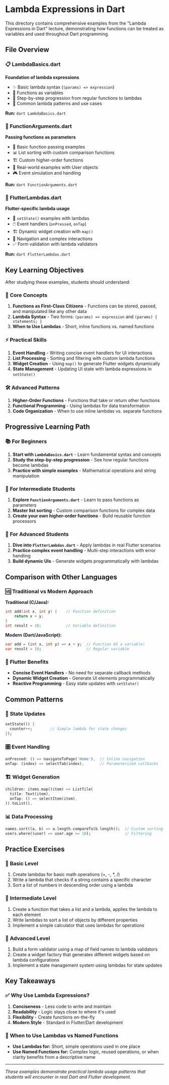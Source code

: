 # Lambda Expressions in Dart

This directory contains comprehensive examples from the "Lambda Expressions in Dart" lecture, demonstrating how functions can be treated as variables and used throughout Dart programming.

## File Overview

### 📋 LambdaBasics.dart
**Foundation of lambda expressions**
- ✨ Basic lambda syntax (`(params) => expression`)
- 📝 Functions as variables
- 🔄 Step-by-step progression from regular functions to lambdas
- 🎯 Common lambda patterns and use cases

**Run:** `dart LambdaBasics.dart`

### 📄 FunctionArguments.dart
**Passing functions as parameters**
- 🔧 Basic function passing examples
- 📊 List sorting with custom comparison functions
- 🏗️ Custom higher-order functions
- 👥 Real-world examples with User objects
- 🎮 Event simulation and handling

**Run:** `dart FunctionArguments.dart`

### 📱 FlutterLambdas.dart
**Flutter-specific lambda usage**
- 🔄 `setState()` examples with lambdas
- 🖱️ Event handlers (`onPressed`, `onTap`)
- 🏗️ Dynamic widget creation with `map()`
- 🧭 Navigation and complex interactions
- ✅ Form validation with lambda validators

**Run:** `dart FlutterLambdas.dart`

## Key Learning Objectives

After studying these examples, students should understand:

### 🎯 **Core Concepts**
1. **Functions as First-Class Citizens** - Functions can be stored, passed, and manipulated like any other data
2. **Lambda Syntax** - Two forms: `(params) => expression` and `(params) { statements; }`
3. **When to Use Lambdas** - Short, inline functions vs. named functions

### ⚡ **Practical Skills**
1. **Event Handling** - Writing concise event handlers for UI interactions
2. **List Processing** - Sorting and filtering with custom lambda functions
3. **Widget Creation** - Using `map()` to generate Flutter widgets dynamically
4. **State Management** - Updating UI state with lambda expressions in `setState()`

### 🛠️ **Advanced Patterns**
1. **Higher-Order Functions** - Functions that take or return other functions
2. **Functional Programming** - Using lambdas for data transformation
3. **Code Organization** - When to use inline lambdas vs. separate functions

## Progressive Learning Path

### 📚 **For Beginners**
1. **Start with `LambdaBasics.dart`** - Learn fundamental syntax and concepts
2. **Study the step-by-step progression** - See how regular functions become lambdas
3. **Practice with simple examples** - Mathematical operations and string manipulation

### 🔨 **For Intermediate Students**
1. **Explore `FunctionArguments.dart`** - Learn to pass functions as parameters
2. **Master list sorting** - Custom comparison functions for complex data
3. **Create your own higher-order functions** - Build reusable function processors

### 🚀 **For Advanced Students**
1. **Dive into `FlutterLambdas.dart`** - Apply lambdas in real Flutter scenarios
2. **Practice complex event handling** - Multi-step interactions with error handling
3. **Build dynamic UIs** - Generate widgets programmatically with lambdas

## Comparison with Other Languages

### 🆚 **Traditional vs Modern Approach**

**Traditional (C/Java):**
```c
int add(int x, int y) {    // Function definition
    return x + y;
}
int result = 10;           // Variable definition
```

**Modern (Dart/JavaScript):**
```dart
var add = (int x, int y) => x + y;  // Function AS a variable!
var result = 10;                    // Regular variable
```

### 📱 **Flutter Benefits**
- **Concise Event Handlers** - No need for separate callback methods
- **Dynamic Widget Creation** - Generate UI elements programmatically
- **Reactive Programming** - Easy state updates with `setState()`

## Common Patterns

### 🔄 **State Updates**
```dart
setState(() {
  counter++;        // Simple lambda for state changes
});
```

### 🎛️ **Event Handling**
```dart
onPressed: () => navigateToPage('Home'),  // Inline navigation
onTap: (index) => selectTab(index),       // Parameterized callbacks
```

### 🏗️ **Widget Generation**
```dart
children: items.map((item) => ListTile(
  title: Text(item),
  onTap: () => selectItem(item),
)).toList(),
```

### 📊 **Data Processing**
```dart
names.sort((a, b) => a.length.compareTo(b.length));  // Custom sorting
users.where((user) => user.age >= 18);               // Filtering
```

## Practice Exercises

### 🎯 **Basic Level**
1. Create lambdas for basic math operations (+, -, *, /)
2. Write a lambda that checks if a string contains a specific character
3. Sort a list of numbers in descending order using a lambda

### 🔨 **Intermediate Level**
1. Create a function that takes a list and a lambda, applies the lambda to each element
2. Write lambdas to sort a list of objects by different properties
3. Implement a simple calculator that uses lambdas for operations

### 🚀 **Advanced Level**
1. Build a form validator using a map of field names to lambda validators
2. Create a widget factory that generates different widgets based on lambda configurations
3. Implement a state management system using lambdas for state updates

## Key Takeaways

### ✅ **Why Use Lambda Expressions?**
1. **Conciseness** - Less code to write and maintain
2. **Readability** - Logic stays close to where it's used
3. **Flexibility** - Create functions on-the-fly
4. **Modern Style** - Standard in Flutter/Dart development

### 🎯 **When to Use Lambdas vs Named Functions**
- **Use Lambdas for:** Short, simple operations used in one place
- **Use Named Functions for:** Complex logic, reused operations, or when clarity benefits from a descriptive name

---

*These examples demonstrate practical lambda usage patterns that students will encounter in real Dart and Flutter development.*
